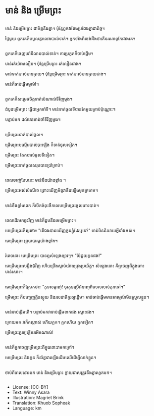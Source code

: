 # មាន់ និង ម្រើមព្រះ

##
មាន់ និងម្រើមព្រះ ជាមិត្តនឹងគ្នា។ ប៉ុន្តែពួកវាតែងប្រជែងគ្នាជានិច្ច។

ថ្ងៃមួយ ពួកគេក៏បបួលគ្នាលេងបាល់ទាត់។ 
អ្នកទាំងពីរចង់ដឹងថាតើនរណាពូកែជាងគេ។

##
ពួកគេក៏ចេញទៅទីលានបាល់ទាត់។ ការប្រកួតក៏ចាប់ផ្ដើម។

មាន់រត់យ៉ាងលឿន។ ប៉ុន្តែម្រើមព្រះ រត់លឿនជាង។

មាន់ទាត់បាល់បានឆ្ងាយ។ ប៉ុន្តែម្រើមព្រះ ទាត់បាល់បានឆ្ងាយជាង។

មាន់ក៏ចាប់ផ្ដើមមួម៉ៅ។

##
ពួកគេក៏សម្រេចចិត្តទាត់ប៉េណាល់ទីវិញម្ដង។

ដំបូងម្រើមព្រះ ធ្វើជាអ្នកចាំទី។
មាន់ទាត់ចូលទីបានតែមួយគ្រាប់ប៉ុណ្ណោះ។

បន្ទាប់មក ដល់វេនមាន់ចាំទីវិញម្ដង។

##
ម្រើមព្រះទាត់បាល់ចូល។

ម្រើមព្រះបណ្ដើរបាល់ចុះឡើង ក៏ទាត់ចូលទៀត។

ម្រើមព្រះ តែតបាល់ចូលទីទៀត។

ម្រើមព្រះទាត់ចូលសរុបបានប្រាំគ្រាប់។

##
ពេលចាញ់បែបនេះ មាន់ខឹងយ៉ាងខ្លាំង ។

ម្រើមព្រះអស់សំណើច ព្រោះឃើញមិត្តវាខឹងឡើងមុខក្រហម។

##
មាន់ខឹងខ្លាំងពេក ក៏បើកចំពុះចឹកលេបម្រើមព្រះចូលពោះបាត់។

##
ពេលដើរមកផ្ទះវិញ មាន់ក៏ជួបនឹងមេម្រើមព្រះ។

មេម្រើមព្រះក៏សួរថា៖ "តើឯងបានឃើញកូនខ្ញុំដែរឬទេ?" 
មាន់មិននិយាយអ្វីទាំងអស់។ 

មេម្រើមព្រះ ព្រួយបារម្ភយ៉ាងខ្លាំង។

##
រំពេចនោះ មេម្រើមព្រះ បានឮសំឡេងខ្សាវៗ។ "ម៉ែជួយកូនផង!"

មេម្រើមព្រះសម្លឹងជុំវិញ ហើយប្រឹងស្ដាប់យ៉ាងប្រុងប្រយ័ត្ន។ សំឡេងនោះ គឺឮចេញពីក្នុងពោះមាន់សោះ។

##
មេម្រើមព្រះក៏ស្រែកថា៖ "កូនសម្លាញ់! ចូរកូនប្រើជំនាញពិសេសរបស់កូនទៅ។"

ម្រើមព្រះ ក៏បញ្ចេញក្លិនស្អុយ និងរសជាតិគួរឲ្យខ្ពើម។ មាន់ចាប់ផ្ដើមមានអារម្មណ៍មិនស្រួលខ្លួន។

##
មាន់ចាប់ផ្ដើមភើ។ បន្ទាប់មកវាចាប់ផ្ដើមខាកផង ស្ដោះផង។

ក្រោយមក វាក៏កណ្ដាស់ ហើយក្អក។ ក្អកហើយ ក្អកទៀត។ 

ម្រើមព្រះគួរឲ្យខ្ពើមរអើមណាស់!

##
មាន់ក៏ក្អកចេញម្រើមព្រះពីក្នុងពោះវាមកក្រៅ។

មេម្រើមព្រះ និងកូន ក៏នាំគ្នាវារឡើងដើមឈើដើម្បីលាក់ខ្លួន។

##
ចាប់ពីពេលនោះមក មាន់ និងម្រើមព្រះ ក្លាយជាសត្រូវនឹងគ្នារហូតមក។

##
* License: [CC-BY]
* Text: Winny Asara
* Illustration: Magriet Brink
* Translation: Khuob Sopheak
* Language: km
